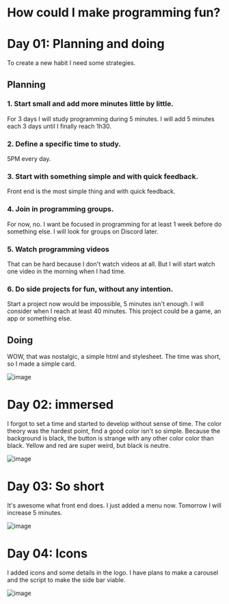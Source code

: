 # How could I make programming fun?

# Day 01: Planning and doing
To create a new habit I need some strategies.


## Planning

### 1. Start small and add more minutes little by little.

For 3 days I will study programming during 5 minutes. I will add 5 minutes each 3 days until I finally reach 1h30.

### 2. Define a specific time to study.

5PM every day.

### 3. Start with something simple and with quick feedback.

Front end is the most simple thing and with quick feedback.

### 4. Join in programming groups.

For now, no. I want be focused in programming for at least 1 week before do something else. I will look for groups on Discord later.

### 5. Watch programming videos

That can be hard because I don't watch videos at all. But I will start watch one video in the morning when I had time.

### 6. Do side projects for fun, without any intention.

Start a project now would be impossible, 5 minutes isn't enough. I will consider when I reach at least 40 minutes. This project could be a game, an app or something else.

## Doing
WOW, that was nostalgic, a simple html and stylesheet. The time was short, so I made a simple card.

![image](https://github.com/Francisco-Thiago/Learning-Diary/assets/75057408/39eaa2e9-088c-445e-9d16-d32a4d68ee0a)

# Day 02: immersed
I forgot to set a time and started to develop without sense of time. The color theory was the hardest point, find a good color isn't so simple. Because the background is black, the button is strange with any other color color than black. Yellow and red are super weird, but black is neutre.

![image](https://github.com/Francisco-Thiago/Learning-Diary/assets/75057408/91db0872-503a-4c44-a55e-20e7c0d1a6ee)

# Day 03: So short
It's awesome what front end does. I just added a menu now. Tomorrow I will increase 5 minutes. 

![image](https://github.com/Francisco-Thiago/Learning-Diary/assets/75057408/989448e1-0dc0-43a7-92b0-15ce859b1194)

# Day 04: Icons
I added icons and some details in the logo. I have plans to make a carousel and the script to make the side bar viable. 

![image](https://github.com/Francisco-Thiago/Learning-Diary/assets/75057408/23e9f64b-6753-4429-9342-38b02afb276c)

